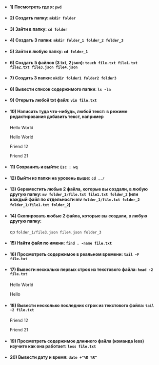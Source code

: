 - #### 1) Посмотреть где я: `pwd`
- #### 2) Создать папку: `mkdir folder`
- #### 3) Зайти в папку: `cd folder`
- #### 4) Создать 3 папки: `mkdir folder_1 folder_2 folder_3`
- #### 5) Зайти в любую папку: `cd folder_1`
- #### 6) Создать 5 файлов (3 txt, 2 json): `touch file.txt file1.txt file2.txt file3.json file4.json`
- #### 7) Создать 3 папки: `mkdir folder1 folder2 folder3`
- #### 8) Вывести список содержимого папки: `ls -la`
- #### 9) Открыть любой txt файл: `vim file.txt`
- #### 10) Написать туда что-нибудь, любой текст: в режиме редактирования добавить текст, например
  Hello World

  Hello
  World

  Friend 12
  
  Friend 21
- #### 11) Cохранить и выйти: `Esc : wq`
- #### 12) Выйти из папки на уровень выше: `cd ../`
- #### 13) Gереместить любые 2 файла, которые вы создали, в любую другую папку: `mv folder_1/file.txt file1.txt folder_2`  (или каждый файл по отдельности mv `folder_1/file.txt folder_2` `folder_1/file1.txt folder_2`)
- #### 14) Cкопировать любые 2 файла, которые вы создали, в любую другую папку:
   cp `folder_1/file3.json file4.json folder_3` 
- #### 15) Найти файл по имени: `find . -name file.txt`
- #### 16) Просмотреть содержимое в реальном времени: `tail -F file.txt`
- #### 17) Вывести несколько первых строк из текстового файла: `head -2 file.txt`
  Hello World

  Hello
- #### 18) Вывести несколько последних строк из текстового файла: `tail -2 file.txt`
  Friend 12

  Friend 21
- #### 19)  Просмотреть содержимое длинного файла (команда less) изучите как она работает: `less file.txt`
- #### 20) Вывести дату и время: `date +"%D %R"`